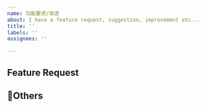 ```yaml
---
name: 功能要求/改进
about: I have a feature request, suggestion, improvement etc...
title: ''
labels: ''
assignees: ''

---
```


## Feature Request

<!-- Feature Request description -->

## 🙋Others

<!-- If you have other information. Please write here. -->
